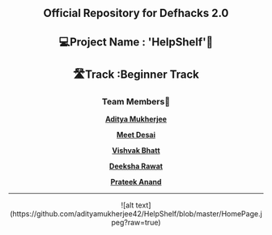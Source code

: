 <div align='center'>
  <h2>Official Repository for Defhacks 2.0</h2>
  </div>
 
<div align="center">
  <h2>💻Project Name : 'HelpShelf'📱</h2>
  
  <h2>🛣️Track :Beginner Track</h2>
  
  <h3>Team Members🤝</h3>
  
  <a href="https://github.com/asityamukherjee42"> **Aditya Mukherjee** </a>
  
  <a href="https://github.com/MEETDESAI2509"> **Meet Desai** </a>
  
  <a href="https://github.com/Vishvakb"> **Vishvak Bhatt** </a>
  
   <a href="https://github.com/deeksha7927"> **Deeksha Rawat** </a>
   
   <a href="https://github.com/anandprateek"> **Prateek Anand** </a>
  <hr>
  ![alt text](https://github.com/adityamukherjee42/HelpShelf/blob/master/HomePage.jpeg?raw=true)
  
